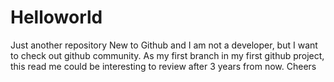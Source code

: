 # Helloworld
Just another repository
New to Github and I am not a developer, but I want to check out github community.  As my first branch in my first github project, this read me could be interesting to review after 3 years from now.  Cheers
